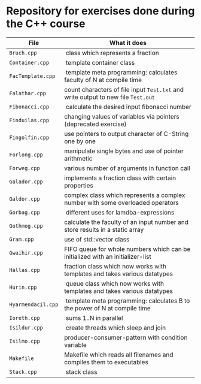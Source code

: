 # Repository for exercises done during the C++ course
| File               | What it does                                                                      |
| ------------------ | --------------------------------------------------------------------------------- |
| `Bruch.cpp`        | class which represents a fraction                                                 |
| `Container.cpp`    | template container class                                                          |
| `FacTemplate.cpp`  | template meta programming: calculates faculty of N at compile time                |
| `Falathar.cpp`     | count characters of file input `Test.txt` and write output to new file `Test.out` |
| `Fibonacci.cpp`    | calculate the desired input fibonacci number                                      |
| `Finduilas.cpp`    | changing values of variables via pointers (deprecated exercise)                   |
| `Fingolfin.cpp`    | use pointers to output character of C-String one by one                           |
| `Forlong.cpp`      | manipulate single bytes and use of pointer arithmetic                             |
| `Forweg.cpp`       | various number of arguments in function call                                      |
| `Galador.cpp`      | implements a fraction class with certain properties                               |
| `Galdor.cpp`       | complex class which represents a complex number with some overloaded operators    |
| `Gorbag.cpp`       | different uses for lamdba-expressions                                             |
| `Gothmog.cpp`      | calculate the faculty of an input number and store results in a static array      |
| `Gram.cpp`         | use of std::vector class                                                          |
| `Gwaihir.cpp`      | FIFO queue for whole numbers which can be initialized with an initializer-list    |
| `Hallas.cpp`       | fraction class which now works with templates and takes various datatypes         |
| `Hurin.cpp`        | queue class which now works with templates and takes various datatypes            |
| `Hyarmendacil.cpp` | template meta programming: calculates B to the power of N at compile time         |
| `Ioreth.cpp`       | sums 1..N in parallel                                                             |
| `Isildur.cpp`      | create threads which sleep and join                                               |
| `Isilmo.cpp`       | producer-consumer-pattern with condition variable                                 |
| `Makefile`         | Makefile which reads all filenames and compiles them to executables               |
| `Stack.cpp`        | stack class                                                                       |

